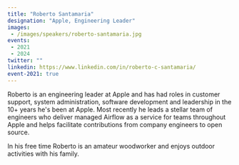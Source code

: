 ```yaml
---
title: "Roberto Santamaria"
designation: "Apple, Engineering Leader"
images: 
 - /images/speakers/roberto-santamaria.jpg
events:
 - 2021
 - 2024
twitter: ""
linkedin: https://www.linkedin.com/in/roberto-c-santamaria/
event-2021: true
---
```


Roberto is an engineering leader at Apple and has had roles in customer support, system administration, software development and leadership in the 10+ years he's been at Apple.  Most recently he leads a stellar team of engineers who deliver managed Airflow as a service for teams throughout Apple and helps facilitate contributions from company engineers to open source.  

In his free time Roberto is an amateur woodworker and enjoys outdoor activities with his family.